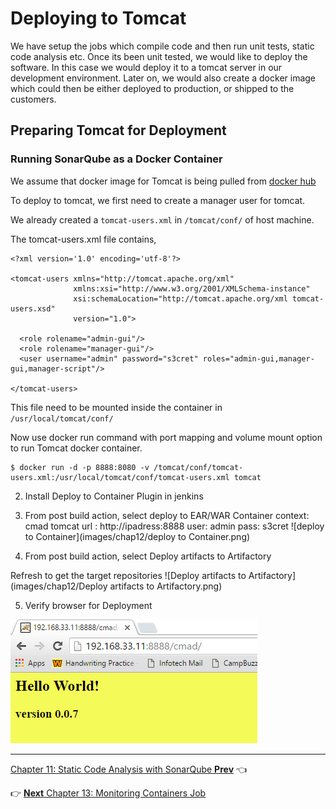 # Deploying to Tomcat

We have setup the jobs which compile code and then run unit tests, static code analysis etc. Once its been unit tested, we would like to deploy the software. In this case we would deploy it to a tomcat server in our development environment. Later on, we would also create a docker image which could then be either deployed to production, or shipped to the customers.


## Preparing Tomcat for Deployment

### Running SonarQube as a Docker Container

We assume that docker image for Tomcat is being pulled from [docker hub](https://hub.docker.com/_/tomcat/)

To deploy to tomcat, we first need to create a manager user for tomcat.

We already created a `tomcat-users.xml` in `/tomcat/conf/` of host machine.

The tomcat-users.xml file contains,

```
<?xml version='1.0' encoding='utf-8'?>

<tomcat-users xmlns="http://tomcat.apache.org/xml"
              xmlns:xsi="http://www.w3.org/2001/XMLSchema-instance"
              xsi:schemaLocation="http://tomcat.apache.org/xml tomcat-users.xsd"
              version="1.0">

  <role rolename="admin-gui"/>
  <role rolename="manager-gui"/>
  <user username="admin" password="s3cret" roles="admin-gui,manager-gui,manager-script"/>

</tomcat-users>
```

This file need to be mounted inside the container in `/usr/local/tomcat/conf/`

Now use docker run command with port mapping and volume mount option to run Tomcat docker container.

```
$ docker run -d -p 8888:8080 -v /tomcat/conf/tomcat-users.xml:/usr/local/tomcat/conf/tomcat-users.xml tomcat
```

2. Install Deploy to Container Plugin in jenkins
3. From post build action, select deploy to EAR/WAR Container
     context: cmad
     tomcat url : http://ipadress:8888
     user: admin
     pass: s3cret
![deploy to Container](images/chap12/deploy to Container.png)

4. From post build action, select Deploy artifacts to Artifactory

  Refresh to get the target repositories
![Deploy artifacts to Artifactory](images/chap12/Deploy artifacts to Artifactory.png)

5. Verify browser for Deployment

  ![Deployment](images/chap12/Deployment.png)

  ----
[Chapter 11: Static Code Analysis with SonarQube
 **Prev**](https://github.com/schoolofdevops/learn-jenkins/blob/master/manuscript/110_static_code_analysis_with_sonarqube.md) :point_left:

:point_right: [**Next** Chapter 13: Monitoring Containers Job](https://github.com/schoolofdevops/learn-jenkins/blob/master/manuscript/130_Monitoring_Containers.md)
